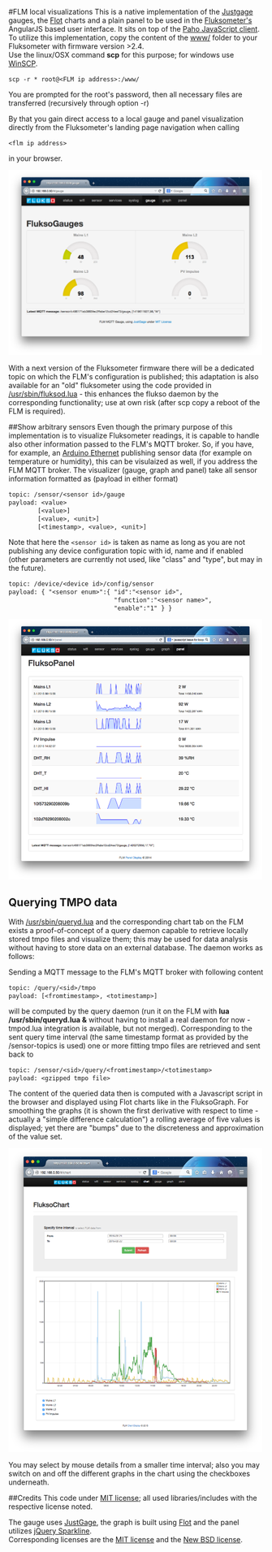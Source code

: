 #FLM local visualizations
This is a native implementation of the [Justgage](http:/justgage.com) gauges, the [Flot](http://www.flotcharts.org/) charts and a plain panel to be used in the [Fluksometer's](http://flukso.net) AngularJS based user interface. It sits on top of the [Paho JavaScript client](https://eclipse.org/paho/clients/js/).<br/>
To utilize this implementation, copy the content of the [www/](www/) folder to your Fluksometer with firmware version >2.4.<br>
Use the linux/OSX command **scp** for this purpose; for windows use [WinSCP](http://winscp.net).

    scp -r * root@<FLM ip address>:/www/

You are prompted for the root's password, then all necessary files are transferred (recursively through option -r)

By that you gain direct access to a local gauge and panel visualization directly from the Fluksometer's landing page navigation when calling

    <flm ip address>

in your browser.

<img src="FLMlocalGauge.png" width=500px>

With a next version of the Fluksometer firmware there will be a dedicated topic on which the FLM's configuration is published; this adaptation is also available for an "old" fluksometer using the code provided in [/usr/sbin/fluksod.lua](/usr/sbin/fluksod.lua) - this enhances the flukso daemon by the corresponding functionality; use at own risk (after scp copy a reboot of the FLM is required).

##Show arbitrary sensors
Even though the primary purpose of this implementation is to visualize Fluksometer readings, it is capable to handle also other information passed to the FLM's MQTT broker. So, if you have, for example, an [Arduino Ethernet](https://github.com/gebhardm/energyhacks/tree/master/AVRNetIOduino/AVRNetIO_MQTT_DS_DHT) publishing sensor data (for example on temperature or humidity), this can be visulaized as well, if you address the FLM MQTT broker. The visualizer (gauge, graph and panel) take all sensor information formatted as (payload in either format)

    topic: /sensor/<sensor id>/gauge
    payload: <value> 
            [<value>] 
            [<value>, <unit>] 
            [<timestamp>, <value>, <unit>]

Note that here the `<sensor id>` is taken as name as long as you are not publishing any device configuration topic with id, name and if enabled (other parameters are currently not used, like "class" and "type", but may in the future).

    topic: /device/<device id>/config/sensor
    payload: { "<sensor enum>":{ "id":"<sensor id>", 
                                 "function":"<sensor name>", 
                                 "enable":"1" } }

<img src="FLMlocalPanel.png" width=500px>
 
## Querying TMPO data
With [/usr/sbin/queryd.lua](/usr/sbin/queryd.lua) and the corresponding chart tab on the FLM exists a proof-of-concept of a query daemon capable to retrieve locally stored tmpo files and visualize them; this may be used for data analysis without having to store data on an external database. The daemon works as follows:

Sending a MQTT message to the FLM's MQTT broker with following content

    topic: /query/<sid>/tmpo
    payload: [<fromtimestamp>, <totimestamp>]
    
will be computed by the query daemon (run it on the FLM with **lua /usr/sbin/queryd.lua &** without having to install a real daemon for now - tmpod.lua integration is available, but not merged). Corresponding to the sent query time interval (the same timestamp format as provided by the /sensor-topics is used) one or more fitting tmpo files are retrieved and sent back to

    topic: /sensor/<sid>/query/<fromtimestamp>/<totimestamp>
    payload: <gzipped tmpo file>
    
The content of the queried data then is computed with a Javascript script in the browser and displayed using Flot charts like in the FluksoGraph. For smoothing the graphs (it is shown the first derivative with respect to time - actually a "simple difference calculation") a rolling average of five values is displayed; yet there are "bumps" due to the discreteness and approximation of the value set.

<img src="FLMlocalChart.png" width=500px>

You may select by mouse details from a  smaller time interval; also you may switch on and off the different graphs in the chart using the checkboxes underneath.

##Credits
This code under [MIT license](LICENSE); all used libraries/includes with the respective license noted.

The gauge uses [JustGage](http://justgage.com/), the graph is built using [Flot](http://www.flotcharts.org/) and the panel utilizes [jQuery Sparkline](http://omnipotent.net/jquery.sparkline/).<br/>
Corresponding licenses are the [MIT license](http://opensource.org/licenses/mit-license.php) and the [New BSD license](http://opensource.org/licenses/BSD-3-Clause).

